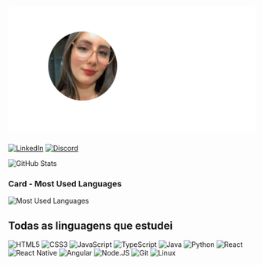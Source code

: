 <h1 align="center"><img src="https://raw.githubusercontent.com/AninhaPardini/images-for-github/main/image.png?token=GHSAT0AAAAAACGFH5SAWPW3MUQODQDH4FBGZHKRFHQ" alt="Aninha Pardini"/></h1>

[![LinkedIn](https://img.shields.io/badge/LinkedIn-000?style=for-the-badge&logo=linkedin&logoColor=0E76A8)](https://www.linkedin.com/in/ana-luiza-pardini-a55746214/)
[![Discord](https://img.shields.io/badge/Discord-000?style=for-the-badge&logo=discord)](https://www.discord.com/in/aninhapardini/)

![GitHub Stats](https://github-readme-stats.vercel.app/api?username=AninhaPardini&theme=transparent&bg_color=000&border_color=30A3DC&show_icons=true&icon_color=30A3DC&title_color=E94D5F&text_color=FFF)

### **Card - Most Used Languages**

![Most Used Languages](https://github-readme-stats-git-masterrstaa-rickstaa.vercel.app/api/top-langs/?username=AninhaPardini&layout=compact&bg_color=000&border_color=30A3DC&title_color=E94D5F&text_color=FFF)

<h2>Todas as linguagens que estudei</h2>

![HTML5](https://img.shields.io/badge/HTML5-000?style=for-the-badge&logo=html5)
![CSS3](https://img.shields.io/badge/CSS3-000?style=for-the-badge&logo=css3&logoColor=264CE4)
![JavaScript](https://img.shields.io/badge/JavaScript-000?style=for-the-badge&logo=javascript)
![TypeScript](https://img.shields.io/badge/TypeScript-000?style=for-the-badge&logo=typescript)
![Java](https://img.shields.io/badge/Java-000?style=for-the-badge&logo=java)
![Python](https://img.shields.io/badge/Python-000?style=for-the-badge&logo=python)
![React](https://img.shields.io/badge/React-000?style=for-the-badge&logo=react)
![React Native](https://img.shields.io/badge/React-Native-000?style=for-the-badge&logo=React-Native)
![Angular](https://img.shields.io/badge/Angular-000?style=for-the-badge&logo=angular&logoColor=C3002F)
![Node.JS](https://img.shields.io/badge/Node.JS-000?style=for-the-badge&logo=nodedotjs)
![Git](https://img.shields.io/badge/Git-000?style=for-the-badge&logo=git)
![Linux](https://img.shields.io/badge/Linux-000?style=for-the-badge&logo=linux)
